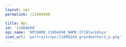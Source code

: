 ```yaml
---
layout: npc
permalink: /11004698

title: Npc
id: '11004698'
npc_name: 'NPCNAME_11004698_NAME:[F]BlackOnyx'
icon_url: 'portrait/npc/11000244_grandmother3_p.png'
---
```

